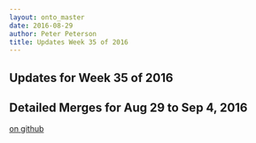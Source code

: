 ```yaml
---
layout: onto_master
date: 2016-08-29
author: Peter Peterson
title: Updates Week 35 of 2016
---
```

Updates for Week 35 of 2016
---------------------------

Detailed Merges for Aug 29 to Sep 4, 2016
-----------------------------------------
[on github](https://github.com/mantidproject/mantid/pulls?q=is%3Apr+merged%3A2016-08-30..2016-09-04)

